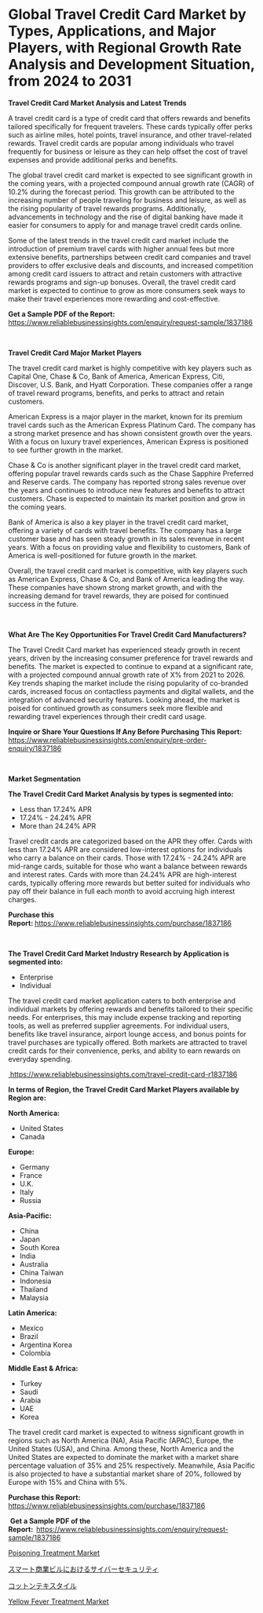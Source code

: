 <p><h1>Global Travel Credit Card Market by Types, Applications, and Major Players, with Regional Growth Rate Analysis and Development Situation, from 2024 to 2031</h1></p><p><strong>Travel Credit Card Market Analysis and Latest Trends</strong></p>
<p><p>A travel credit card is a type of credit card that offers rewards and benefits tailored specifically for frequent travelers. These cards typically offer perks such as airline miles, hotel points, travel insurance, and other travel-related rewards. Travel credit cards are popular among individuals who travel frequently for business or leisure as they can help offset the cost of travel expenses and provide additional perks and benefits.</p><p>The global travel credit card market is expected to see significant growth in the coming years, with a projected compound annual growth rate (CAGR) of 10.2% during the forecast period. This growth can be attributed to the increasing number of people traveling for business and leisure, as well as the rising popularity of travel rewards programs. Additionally, advancements in technology and the rise of digital banking have made it easier for consumers to apply for and manage travel credit cards online.</p><p>Some of the latest trends in the travel credit card market include the introduction of premium travel cards with higher annual fees but more extensive benefits, partnerships between credit card companies and travel providers to offer exclusive deals and discounts, and increased competition among credit card issuers to attract and retain customers with attractive rewards programs and sign-up bonuses. Overall, the travel credit card market is expected to continue to grow as more consumers seek ways to make their travel experiences more rewarding and cost-effective.</p></p>
<p><strong>Get a Sample PDF of the Report:&nbsp;</strong> <a href="https://www.reliablebusinessinsights.com/enquiry/request-sample/1837186">https://www.reliablebusinessinsights.com/enquiry/request-sample/1837186</a></p>
<p>&nbsp;</p>
<p><strong>Travel Credit Card Major Market Players</strong></p>
<p><p>The travel credit card market is highly competitive with key players such as Capital One, Chase & Co, Bank of America, American Express, Citi, Discover, U.S. Bank, and Hyatt Corporation. These companies offer a range of travel reward programs, benefits, and perks to attract and retain customers.</p><p>American Express is a major player in the market, known for its premium travel cards such as the American Express Platinum Card. The company has a strong market presence and has shown consistent growth over the years. With a focus on luxury travel experiences, American Express is positioned to see further growth in the market.</p><p>Chase & Co is another significant player in the travel credit card market, offering popular travel rewards cards such as the Chase Sapphire Preferred and Reserve cards. The company has reported strong sales revenue over the years and continues to introduce new features and benefits to attract customers. Chase is expected to maintain its market position and grow in the coming years.</p><p>Bank of America is also a key player in the travel credit card market, offering a variety of cards with travel benefits. The company has a large customer base and has seen steady growth in its sales revenue in recent years. With a focus on providing value and flexibility to customers, Bank of America is well-positioned for future growth in the market.</p><p>Overall, the travel credit card market is competitive, with key players such as American Express, Chase & Co, and Bank of America leading the way. These companies have shown strong market growth, and with the increasing demand for travel rewards, they are poised for continued success in the future.</p></p>
<p>&nbsp;</p>
<p><strong>What Are The Key Opportunities For Travel Credit Card Manufacturers?</strong></p>
<p><p>The Travel Credit Card market has experienced steady growth in recent years, driven by the increasing consumer preference for travel rewards and benefits. The market is expected to continue to expand at a significant rate, with a projected compound annual growth rate of X% from 2021 to 2026. Key trends shaping the market include the rising popularity of co-branded cards, increased focus on contactless payments and digital wallets, and the integration of advanced security features. Looking ahead, the market is poised for continued growth as consumers seek more flexible and rewarding travel experiences through their credit card usage.</p></p>
<p><strong>Inquire or Share Your Questions If Any Before Purchasing This Report:</strong> <a href="https://www.reliablebusinessinsights.com/enquiry/pre-order-enquiry/1837186">https://www.reliablebusinessinsights.com/enquiry/pre-order-enquiry/1837186</a></p>
<p>&nbsp;</p>
<p><strong>Market Segmentation</strong></p>
<p><strong>The Travel Credit Card Market Analysis by types is segmented into:</strong></p>
<p><ul><li>Less than 17.24% APR</li><li>17.24% - 24.24% APR</li><li>More than 24.24% APR</li></ul></p>
<p><p>Travel credit cards are categorized based on the APR they offer. Cards with less than 17.24% APR are considered low-interest options for individuals who carry a balance on their cards. Those with 17.24% - 24.24% APR are mid-range cards, suitable for those who want a balance between rewards and interest rates. Cards with more than 24.24% APR are high-interest cards, typically offering more rewards but better suited for individuals who pay off their balance in full each month to avoid accruing high interest charges.</p></p>
<p><strong>Purchase this Report:&nbsp;</strong><a href="https://www.reliablebusinessinsights.com/purchase/1837186">https://www.reliablebusinessinsights.com/purchase/1837186</a></p>
<p>&nbsp;</p>
<p><strong>The Travel Credit Card Market Industry Research by Application is segmented into:</strong></p>
<p><ul><li>Enterprise</li><li>Individual</li></ul></p>
<p><p>The travel credit card market application caters to both enterprise and individual markets by offering rewards and benefits tailored to their specific needs. For enterprises, this may include expense tracking and reporting tools, as well as preferred supplier agreements. For individual users, benefits like travel insurance, airport lounge access, and bonus points for travel purchases are typically offered. Both markets are attracted to travel credit cards for their convenience, perks, and ability to earn rewards on everyday spending.</p></p>
<p><a href="https://www.reliablebusinessinsights.com/travel-credit-card-r1837186">&nbsp;https://www.reliablebusinessinsights.com/travel-credit-card-r1837186</a></p>
<p><strong>In terms of Region, the Travel Credit Card Market Players available by Region are:</strong></p>
<p>
    <p> <strong> North America: </strong>
        <ul>
            <li>United States</li>
            <li>Canada</li>
        </ul>
        </p> 
    <p> <strong> Europe: </strong>
        <ul>
            <li>Germany</li>
            <li>France</li>
            <li>U.K.</li>
            <li>Italy</li>
            <li>Russia</li>
        </ul>
        </p> 
    <p> <strong> Asia-Pacific: </strong>
        <ul>
            <li>China</li>
            <li>Japan</li>
            <li>South Korea</li>
            <li>India</li>
            <li>Australia</li>
            <li>China Taiwan</li>
            <li>Indonesia</li>
            <li>Thailand</li>
            <li>Malaysia</li>
        </ul>
        </p> 
    <p> <strong> Latin America: </strong>
        <ul>
            <li>Mexico</li>
            <li>Brazil</li>
            <li>Argentina Korea</li>
            <li>Colombia</li>
        </ul>
        </p> 
    <p> <strong> Middle East & Africa: </strong>
        <ul>
            <li>Turkey</li>
            <li>Saudi</li>
            <li>Arabia</li>
            <li>UAE</li>
            <li>Korea</li>
        </ul>
    </p>
    </p>
<p><p>The travel credit card market is expected to witness significant growth in regions such as North America (NA), Asia Pacific (APAC), Europe, the United States (USA), and China. Among these, North America and the United States are expected to dominate the market with a market share percentage valuation of 35% and 25% respectively. Meanwhile, Asia Pacific is also projected to have a substantial market share of 20%, followed by Europe with 15% and China with 5%.</p></p>
<p><strong>Purchase this Report: </strong><a href="https://www.reliablebusinessinsights.com/purchase/1837186">https://www.reliablebusinessinsights.com/purchase/1837186</a></p>
<p>&nbsp;<strong>Get a Sample PDF of the Report:&nbsp;&nbsp;</strong><a href="https://www.reliablebusinessinsights.com/enquiry/request-sample/1837186">https://www.reliablebusinessinsights.com/enquiry/request-sample/1837186</a></p>
<p><strong></strong></p>
<p><p><a href="https://github.com/castoriffic/Market-Research-Report-List-5/blob/main/poisoning-treatment-market.md">Poisoning Treatment Market</a></p><p><a href="https://github.com/JanickJohns/Market-Research-Report-List-1/blob/main/8607358181277.md">スマート商業ビルにおけるサイバーセキュリティ</a></p><p><a href="https://github.com/DwightHuels1/Market-Research-Report-List-2/blob/main/1721692181276.md">コットンテキスタイル</a></p><p><a href="https://github.com/yoshih12/Market-Research-Report-List-4/blob/main/yellow-fever-treatment-market.md">Yellow Fever Treatment Market</a></p></p>